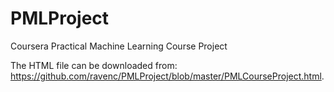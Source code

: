 PMLProject
==========

Coursera Practical Machine Learning Course Project

The HTML file can be downloaded from: https://github.com/ravenc/PMLProject/blob/master/PMLCourseProject.html.
